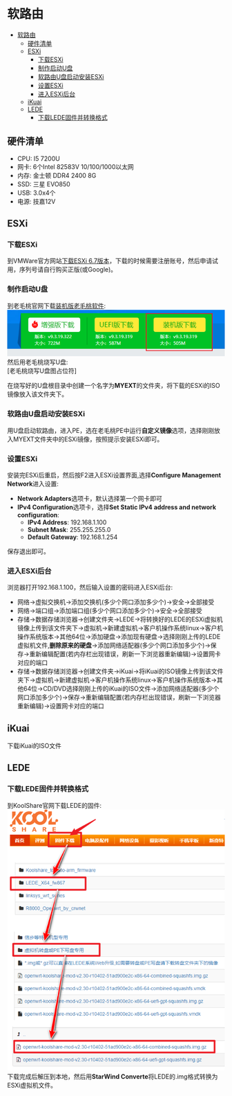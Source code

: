 # 软路由

- [软路由](#%E8%BD%AF%E8%B7%AF%E7%94%B1)
  - [硬件清单](#%E7%A1%AC%E4%BB%B6%E6%B8%85%E5%8D%95)
  - [ESXi](#esxi)
    - [下载ESXi](#%E4%B8%8B%E8%BD%BDesxi)
    - [制作启动U盘](#%E5%88%B6%E4%BD%9C%E5%90%AF%E5%8A%A8u%E7%9B%98)
    - [软路由U盘启动安装ESXi](#%E8%BD%AF%E8%B7%AF%E7%94%B1u%E7%9B%98%E5%90%AF%E5%8A%A8%E5%AE%89%E8%A3%85esxi)
    - [设置ESXi](#%E8%AE%BE%E7%BD%AEesxi)
    - [进入ESXi后台](#%E8%BF%9B%E5%85%A5esxi%E5%90%8E%E5%8F%B0)
  - [iKuai](#ikuai)
  - [LEDE](#lede)
    - [下载LEDE固件并转换格式](#%E4%B8%8B%E8%BD%BDlede%E5%9B%BA%E4%BB%B6%E5%B9%B6%E8%BD%AC%E6%8D%A2%E6%A0%BC%E5%BC%8F)



## 硬件清单
- CPU: I5 7200U
- 网卡: 6个Intel 82583V 10/100/1000以太网
- 内存: 金士顿 DDR4 2400 8G
- SSD: 三星 EVO850
- USB: 3.0x4个
- 电源: 技嘉12V
  
## ESXi
### 下载ESXi
到VMWare官方网站[下载ESXi 6.7版本](https://my.vmware.com/cn/web/vmware/info/slug/datacenter_cloud_infrastructure/vmware_vsphere/6_7)，下载的时候需要注册账号，然后申请试用，序列号请自行购买正版(或Google)。

### 制作启动U盘
到老毛桃官网下载[装机版老毛桃软件](http://www.laomaotao.org/):   
![laomaotao](laomaotao.png)    
然后用老毛桃烧写U盘:    
[老毛桃烧写U盘图占位符]   

在烧写好的U盘根目录中创建一个名字为**MYEXT**的文件夹，将下载的ESXi的ISO镜像放入该文件夹下。 

### 软路由U盘启动安装ESXi
用U盘启动软路由，进入PE，选在老毛桃PE中运行**自定义镜像**选项，选择刚刚放入MYEXT文件夹中的ESXi镜像，按照提示安装ESXi即可。


### 设置ESXi
安装完ESXi后重启，然后按F2进入ESXi设置界面,选择**Configure Management Network**进入设置:   
- **Network Adapters**选项卡，默认选择第一个网卡即可
- **IPv4 Configuration**选项卡，选择**Set Static IPv4 address and network configuration**:    
  - **IPv4 Address**: 192.168.1.100
  - **Subnet Mask**: 255.255.255.0
  - **Default Gateway**: 192.168.1.254

保存退出即可。   

### 进入ESXi后台
浏览器打开192.168.1.100，然后输入设置的密码进入ESXi后台:   

- 网络->虚拟交换机->添加交换机(多少个网口添加多少个)->安全->全部接受
- 网络->端口组->添加端口组(多少个网口添加多少个)->安全->全部接受
- 存储->数据存储浏览器->创建文件夹->LEDE->将转换好的LEDE的ESXi虚拟机镜像上传到该文件夹下->虚拟机->新建虚拟机->客户机操作系统linux->客户机操作系统版本->其他64位->添加硬盘->添加现有硬盘->选择刚刚上传的LEDE虚拟机文件,**删除原来的硬盘**->添加网络适配器(多少个网口添加多少个)->保存->重新编辑配置(若内存栏出现错误，刷新一下浏览器重新编辑)->设置网卡对应的端口
- 存储->数据存储浏览器->创建文件夹->iKuai->将iKuai的ISO镜像上传到该文件夹下->虚拟机->新建虚拟机->客户机操作系统linux->客户机操作系统版本->其他64位->CD/DVD选择刚刚上传的iKuai的ISO文件->添加网络适配器(多少个网口添加多少个)->保存->重新编辑配置(若内存栏出现错误，刷新一下浏览器重新编辑)->设置网卡对应的端口




## iKuai
下载iKuai的ISO文件

## LEDE
### 下载LEDE固件并转换格式
到KoolShare官网下载LEDE的固件:    
![LEDE Download](lede1.png)    
下载完成后解压到本地，然后用**StarWind Converte**将LEDE的.img格式转换为ESXi虚拟机文件。    

